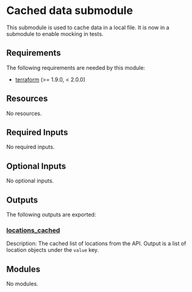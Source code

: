 <!-- BEGIN_TF_DOCS -->
<!-- Code generated by terraform-docs. DO NOT EDIT. -->
# Cached data submodule

This submodule is used to cache data in a local file.
It is now in a submodule to enable mocking in tests.

<!-- markdownlint-disable MD033 -->
## Requirements

The following requirements are needed by this module:

- <a name="requirement_terraform"></a> [terraform](#requirement\_terraform) (>= 1.9.0, < 2.0.0)

## Resources

No resources.

<!-- markdownlint-disable MD013 -->
## Required Inputs

No required inputs.

## Optional Inputs

No optional inputs.

## Outputs

The following outputs are exported:

### <a name="output_locations_cached"></a> [locations\_cached](#output\_locations\_cached)

Description: The cached list of locations from the API. Output is a list of location objects under the `value` key.

## Modules

No modules.

<!-- END_TF_DOCS -->